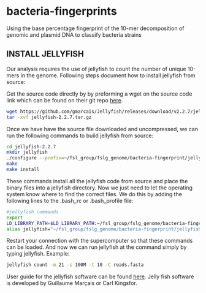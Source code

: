 # bacteria-fingerprints
Using the base percentage fingerprint of the 10-mer decomposition of genomic and plasmid DNA to classify bacteria strains


## INSTALL JELLYFISH
Our analysis requires the use of jellyfish to count the number of unique
10-mers in the genome. Following steps document how to install jellyfish from
source:

Get the source code directly by by preforming a wget on the source code link
which can be found on their git repo <a href="https://github.com/gmarcais/Jellyfish">  here</a>.

```bash
wget https://github.com/gmarcais/Jellyfish/releases/download/v2.2.7/jellyfish-2.2.7.tar.gz
tar -xvf jellyfish-2.2.7.tar.gz
```

Once we have have the source file downloaded and uncompressed, we can run the
following commands to build jellyfish from source:

```bash
cd jellyfish-2.2.7
mkdir jellyfish
./configure --prefix=~/fsl_group/fslg_genome/bacteria-fingerprint/jellyfish-2.2.7/jellyfish
make
make install
```

These commands install all the jellyfish code from source and place the binary
files into a jellyfish directory. Now we just need to let the operating system
know where to find the correct files. We do this by adding the following lines
to the .bash_rc or .bash_profile file:

```bash
#jellyfish commands
export
LD_LIBRARY_PATH=$LD_LIBRARY_PATH:~/fsl_group/fslg_genome/bacteria-fingerprint/jellyfish-2.2.7/jellyfish
alias jellyfish="~/fsl_group/fslg_genome/bacteria-fingerprint/jellyfish-2.2.7/jellyfish/bin/jellyfish"
```

Restart your connection with the supercomputer so that these commands can be
loaded. And now we can run jellyfish at the command simply by typing jellyfish.
Example:

```bash
jellyfish count -m 21 -s 100M -t 10 -C reads.fasta
```

User guide for the jellyfish software can be found <a href="http://www.genome.umd.edu/docs/JellyfishUserGuide.pdf"> here</a>.
Jelly fish software is developed by Guillaume Marçais or Carl Kingsfor. 



